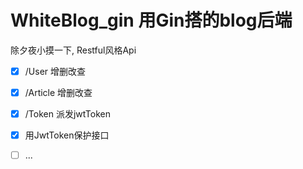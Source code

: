 # WhiteBlog_gin 用Gin搭的blog后端
除夕夜小摸一下, Restful风格Api

- [x] /User 增删改查
- [x] /Article 增删改查
- [x] /Token 派发jwtToken
- [x] 用JwtToken保护接口

- [ ] ...



